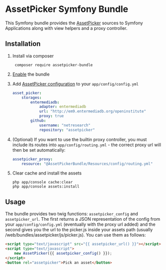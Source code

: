 # AssetPicker Symfony Bundle

This Symfony bundle provides the [AssetPicker](https://github.com/netresearch/assetpicker) sources to Symfony Applications along with view helpers and a proxy controller.

## Installation

1. Install via composer

        composer require assetpicker-bundle

2. [Enable](http://symfony.com/doc/current/bundles/installation.html#b-enable-the-bundle) the bundle
3. Add [AssetPicker configuration](https://github.com/netresearch/assetpicker#config) to your `app/config/config.yml`

    ```yml
    asset_picker:
        storages:
            entermediadb:
                adapter: entermediadb
                url: "http://em9.entermediadb.org/openinstitute"
                proxy: true
            github:
                username: "netresearch"
                repository: "assetpicker"
    ```

4. (Optional) If you want to use the builtin proxy controller, you must include its routes into `app/config/routing.yml` - the correct proxy url will then be set automatically:

    ```yml
    assetpicker_proxy:
        resource: "@AssetPickerBundle/Resources/config/routing.yml"
    ```

5. Clear cache and install the assets

    ```
    php app/console cache:clear
    php app/console assets:install
    ```

## Usage

The bundle provides two twig functions: `assetpicker_config` and `assetpicker_url`. The first returns a JSON representation of the config from your `app/config/config.yml` (eventually with the proxy url added) and the second gives you the url to the picker.js inside your assets path (usually /web/bundles/assetpicker/js/picker.js). You can use them as follows:

```html
<script type="text/javascript" src="{{ assetpicker_url() }}"></script>
<script type="text/javascript">
    new AssetPicker({{ assetpicker_config() }});
</script> 
<button rel="assetpicker">Pick an asset</button>
```